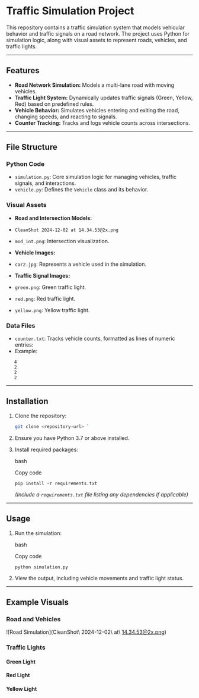 # Traffic Simulation Project

This repository contains a traffic simulation system that models vehicular behavior and traffic signals on a road network. The project uses Python for simulation logic, along with visual assets to represent roads, vehicles, and traffic lights.

---

## Features
- **Road Network Simulation:** Models a multi-lane road with moving vehicles.
- **Traffic Light System:** Dynamically updates traffic signals (Green, Yellow, Red) based on predefined rules.
- **Vehicle Behavior:** Simulates vehicles entering and exiting the road, changing speeds, and reacting to signals.
- **Counter Tracking:** Tracks and logs vehicle counts across intersections.

---

## File Structure
### Python Code
- `simulation.py`: Core simulation logic for managing vehicles, traffic signals, and interactions.
- `vehicle.py`: Defines the `Vehicle` class and its behavior.

### Visual Assets
- **Road and Intersection Models:**
 - `CleanShot 2024-12-02 at 14.34.53@2x.png`
 - `mod_int.png`: Intersection visualization.

- **Vehicle Images:**
 - `car2.jpg`: Represents a vehicle used in the simulation.

- **Traffic Signal Images:**
 - `green.png`: Green traffic light.
 - `red.png`: Red traffic light.
 - `yellow.png`: Yellow traffic light.

### Data Files
- `counter.txt`: Tracks vehicle counts, formatted as lines of numeric entries:
 - Example:
 ```
    4
    2
    2
    2
```
---

## Installation
1. Clone the repository:
   ```bash
   git clone <repository-url> `

1.  Ensure you have Python 3.7 or above installed.

2.  Install required packages:

    bash

    Copy code

    `pip install -r requirements.txt`

    *(Include a `requirements.txt` file listing any dependencies if applicable)*

* * * * *

Usage
-----

1.  Run the simulation:

    bash

    Copy code

    `python simulation.py`

2.  View the output, including vehicle movements and traffic light status.

* * * * *

Example Visuals
---------------

### Road and Vehicles

![Road Simulation](CleanShot\ 2024-12-02\ at\ 14.34.53@2x.png)

### Traffic Lights

#### Green Light

#### Red Light

#### Yellow Light
